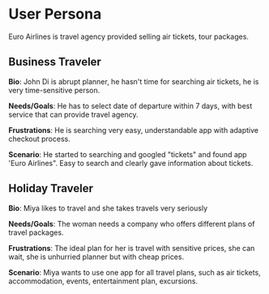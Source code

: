 # User Persona

<!-- some introduction -->

Euro Airlines is travel agency provided selling air tickets, tour packages.

<!-- a persona -->

## Business Traveler

**Bio**: John Di is abrupt planner, he hasn't time for searching air tickets,
he is very time-sensitive person.

**Needs/Goals**: He has to select date of departure within 7 days, with best
service that can provide travel agency.

**Frustrations**: He is searching very easy, understandable app with adaptive 
checkout process.

**Scenario**: He started to searching and googled "tickets" and 
found app 'Euro Airlines". Easy to search and clearly gave information about tickets.

## Holiday Traveler

**Bio**: Miya likes to travel and she takes travels very seriously

**Needs/Goals**: The woman needs a company who offers different plans of travel packages.

**Frustrations**: The ideal plan for her is travel with sensitive prices, she can 
wait, she is unhurried planner but with cheap prices.

**Scenario**: Miya wants to use one app for all travel plans, such as air 
tickets, accommodation, events, entertainment plan, excursions.
